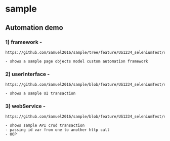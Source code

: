 # sample


## Automation demo 

### 1) framework - 
    https://github.com/Samuel2016/sample/tree/feature/US1234_seleniumTest/src/test/java/com/sample/framework
    
    - shows a sample page objects model custom automation framework

### 2) userInterface - 
    https://github.com/Samuel2016/sample/blob/feature/US1234_seleniumTest/src/test/java/com/sample/userInterface
        
    - shows a sample UI transaction
   
### 3) webService - 
    https://github.com/Samuel2016/sample/blob/feature/US1234_seleniumTest/src/test/java/com/sample/webService
    
    - shows sample API crud transaction
    - passing id var from one to another http call
    - OOP
